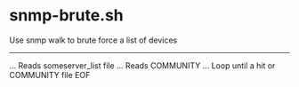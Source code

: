 # snmp-brute.sh
Use snmp walk to brute force a list of devices


---
... Reads someserver_list file
... Reads COMMUNITY
... Loop until a hit or COMMUNITY file EOF

